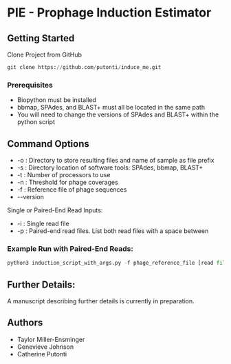 # PIE - Prophage Induction Estimator

## Getting Started
Clone Project from GitHub
```python
git clone https://github.com/putonti/induce_me.git
```

### Prerequisites

- Biopython must be installed
- bbmap, SPAdes, and BLAST+ must all be located in the same path
- You will need to change the versions of SPAdes and BLAST+ within the python script

## Command Options

* -o : Directory to store resulting files and name of sample as file prefix
* -s : Directory location of software tools: SPAdes, bbmap, BLAST+
* -t : Number of processors to use
* -n : Threshold for phage coverages
* -f : Reference file of phage sequences
* --version

Single or Paired-End Read Inputs:
* -i : Single read file
* -p : Paired-end read files. List both read files with a space between


### Example Run with Paired-End Reads:
```python
python3 induction_script_with_args.py -f phage_reference_file [read file options] -R Rscript_path -r R_code_path -s path_to_software_tools -o output_path_and_sample_name
```

## Further Details:
A manuscript describing further details is currently in preparation.

## Authors

* Taylor Miller-Ensminger
* Genevieve Johnson
* Catherine Putonti
